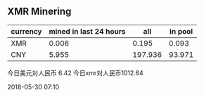 ## XMR Minering

|currency|mined in last 24 hours|all|in pool|
|---|---|---|---|
|XMR|0.006|0.195|0.093|
|CNY|5.955|197.936|93.971|

今日美元对人民币 6.42	今日xmr对人民币1012.64


2018-05-30 07:10